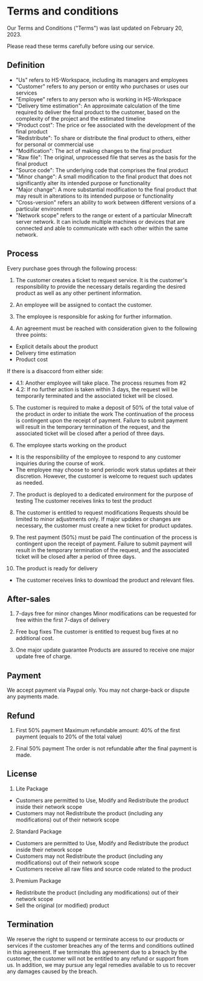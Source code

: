 # Terms and conditions

Our Terms and Conditions ("Terms") was last updated on February 20, 2023.

Please read these terms carefully before using our service.

## Definition

- "Us" refers to HS-Workspace, including its managers and employees
- "Customer" refers to any person or entity who purchases or uses our services
- "Employee" refers to any person who is working in HS-Workspace
- "Delivery time estimation": An approximate calculation of the time required to deliver the final product to the customer, based on the complexity of the project and the estimated timeline
- "Product cost": The price or fee associated with the development of the final product
- "Redistribute": To share or distribute the final product to others, either for personal or commercial use
- "Modification": The act of making changes to the final product
- "Raw file": The original, unprocessed file that serves as the basis for the final product
- "Source code": The underlying code that comprises the final product
- "Minor change": A small modification to the final product that does not significantly alter its intended purpose or functionality
- "Major change": A more substantial modification to the final product that may result in alterations to its intended purpose or functionality
- "Cross-version" refers an ability to work between different versions of a particular environment
- "Network scope" refers to the range or extent of a particular Minecraft server network. It can include multiple machines or devices that are connected and able to communicate with each other within the same network.

## Process

Every purchase goes through the following process:

1. The customer creates a ticket to request service.
It is the customer's responsibility to provide the necessary details regarding the desired product as well as any other pertinent information.

2. An employee will be assigned to contact the customer.

3. The employee is responsible for asking for further information.

4. An agreement must be reached with consideration given to the following three points:
- Explicit details about the product
- Delivery time estimation
- Product cost

If there is a disaccord from either side:
- 4.1: Another employee will take place. The process resumes from #2
- 4.2: If no further action is taken within 3 days, the request will be temporarily terminated and the associated ticket will be closed.

5. The customer is required to make a deposit of 50% of the total value of the product in order to initiate the work
The continuation of the process is contingent upon the receipt of payment. Failure to submit payment will result in the temporary termination of the request, and the associated ticket will be closed after a period of three days.

6. The employee starts working on the product
- It is the responsibility of the employee to respond to any customer inquiries during the course of work.
- The employee may choose to send periodic work status updates at their discretion. However, the customer is welcome to request such updates as needed.

7. The product is deployed to a dedicated environment for the purpose of testing
The customer receives links to test the product

8. The customer is entitled to request modifications
Requests should be limited to minor adjustments only. If major updates or changes are necessary, the customer must create a new ticket for product updates.

9. The rest payment (50%) must be paid
The continuation of the process is contingent upon the receipt of payment. Failure to submit payment will result in the temporary termination of the request, and the associated ticket will be closed after a period of three days.

10. The product is ready for delivery
- The customer receives links to download the product and relevant files.

## After-sales

1. 7-days free for minor changes
Minor modifications can be requested for free within the first 7-days of delivery

2. Free bug fixes
The customer is entitled to request bug fixes at no additional cost.

3. One major update guarantee
Products are assured to receive one major update free of charge.

## Payment

We accept payment via Paypal only. You may not charge-back or dispute any payments made.

## Refund

1. First 50% payment
Maximum refundable amount: 40% of the first payment (equals to 20% of the total value)

2. Final 50% payment
The order is not refundable after the final payment is made.

## License

1. Lite Package
- Customers are permitted to Use, Modify and Redistribute the product inside their network scope
- Customers may not Redistribute the product (including any modifications) out of their network scope

2. Standard Package
- Customers are permitted to Use, Modify and Redistribute the product inside their network scope
- Customers may not Redistribute the product (including any modifications) out of their network scope
- Customers receive all raw files and source code related to the product

3. Premium Package
- Redistribute the product (including any modifications) out of their network scope
- Sell the original (or modified) product

## Termination

We reserve the right to suspend or terminate access to our products or services if the customer breaches any of the terms and conditions outlined in this agreement. If we terminate this agreement due to a breach by the customer, the customer will not be entitled to any refund or support from us. In addition, we may pursue any legal remedies available to us to recover any damages caused by the breach.
